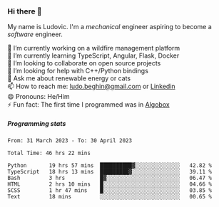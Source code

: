 ### Hi there 👋

My name is Ludovic. I'm a *mechanical* engineer aspiring to become a *software* engineer.

 🔭 I’m currently working on a wildfire management platform<br/>
 🌱 I’m currently learning TypeScript, Angular, Flask, Docker<br/>
 👯 I’m looking to collaborate on open source projects<br/>
 🤔 I’m looking for help with C++/Python bindings<br/>
 💬 Ask me about renewable energy or cats<br/>
 📫 How to reach me: ludo.beghin@gmail.com or [Linkedin](https://www.linkedin.com/in/ludovic-beghin/)<br/>
 😄 Pronouns: He/Him<br/>
 ⚡ Fun fact: The first time I programmed was in [Algobox](https://fr.wikipedia.org/wiki/Algobox)<br/>

##### Programming stats
<!--START_SECTION:waka-->

```text
From: 31 March 2023 - To: 30 April 2023

Total Time: 46 hrs 22 mins

Python       19 hrs 57 mins  ██████████▓░░░░░░░░░░░░░░   42.82 %
TypeScript   18 hrs 13 mins  █████████▓░░░░░░░░░░░░░░░   39.11 %
Bash         3 hrs           █▓░░░░░░░░░░░░░░░░░░░░░░░   06.47 %
HTML         2 hrs 10 mins   █░░░░░░░░░░░░░░░░░░░░░░░░   04.66 %
SCSS         1 hr 47 mins    █░░░░░░░░░░░░░░░░░░░░░░░░   03.85 %
Text         18 mins         ░░░░░░░░░░░░░░░░░░░░░░░░░   00.65 %
```

<!--END_SECTION:waka-->
